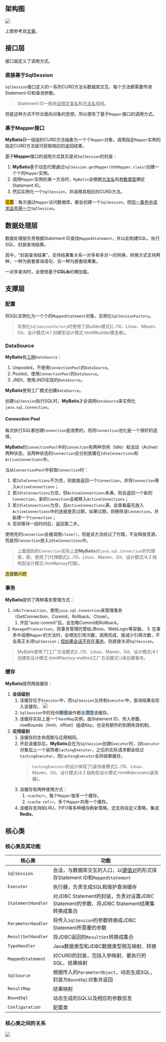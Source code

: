 ## 架构图

![](../images/5/mybatis_framework.svg)

上图参考自[文章](https://blog.csdn.net/luanlouis/article/details/40422941)。



## 接口层

接口层定义了调用方式。

### 直接基于SqlSession

`SqlSession`接口定义的一系列CURD方法与数据库交互，每个方法都需要传递Statement ID和查询参数。

> Statement ID一般由<u>全限定类名</u>和<u>方法名</u>组成。

但是这种方式不符合面向对象的思想，所以便有了基于`Mapper`接口的调用方式。

### 基于Mapper接口

**MyBatis**将一组组的CURD方法抽象为一个个`Mapper`对象，调用指定`Mapper`实例的指定CURD方法就可获取相应的返回结果。

基于**Mapper**接口的调用方式其实是对`SqlSession`的封装：
1. **MyBatis**基于动态代理通过`SqlSession.getMapper(XXXMapper.class)`创建一个个的`Mapper`实例。
2. 调用`Mapper`实例的某一方法时，`MyBatis`会根据<u>方法名</u>和<u>参数类型</u>确定Statement ID。
3. 然后实例化一个`SqlSession`，并调用其相应的CURD方法。

<span style=background:#fdc200>注意</span>：每次通过`Mapper`访问数据库，都会创建一个`SqlSession`，但[同一事务中请求会共用一个](https://objcoding.blog.csdn.net/article/details/90795160)`SqlSession`。



## 数据处理层

数据处理层负责根据Statement ID查找`MappedStatement`，并以此构建SQL、执行SQL、封装查询结果。

其中，“封装查询结果”，支持结果集关系一对多和多对一的转换，转换方式支持两种，一种为嵌套查询语句，另一种为嵌套结果集。

一对多查询时，会使用基于**CGLib**的懒加载。



## 支撑层

### 配置

将SQL实例化为一个个的`MappedStatement`对象，实例化`SqlSessionFactory`。

> 实例化`SqlSessionFactory`时使用了[Builder模式](../10、Linux、Maven、Git、设计模式/4.1 创建型设计模式.html#builder建造者)。

### DataSource

**MyBatis**有[三种](https://www.jianshu.com/p/0e9195cf0e83)`DataSource`：

1. Unpooled，不使用`ConnectionPool`的`DataSource`。
2. Pooled，使用`ConnectionPool`的`DataSource`。
3. JNDI，使用JNDI实现的`DataSource`。

**MyBatis**使用工厂模式创建`DataSource`。

创建`SqlSession`执行SQL时，**MyBatis**才会调用`DataSource`来实例化`java.sql.Connection`。

#### Connection Pool

每次执行SQL都创建`Connection`是浪费的，而将`Connection`池化是一个很好的选择。

**MyBatis**的`ConnectionPool`中的`Connection`有两种空闲（Idle）和活动（Active）两种状态，且两种状态的`Connection`会分别放置在`IdleConnections`和`ActiveConnections`中。

当从`ConnectionPool`中获取`Connection`时：

1. 若`IdleConnections`不为空，则直接返回一个`Connection`，并将`Connection`移入`ActiveConnections`；
2. 若`IdleConnections`为空，但`ActiveConnections`未满，则会返回一个新的`Connection`，新的`Connection`会被移入`ActiveConnections`；
3. 若`IdleConnections`为空，且`ActiveConnections`满，会查看最先放入`ActiveConnections`中的连接是否过期，如果过期，则移除该`Connection`，并新建一个`Connection`；
4. 否则等待一段时间后，返回第二步。

使用完的`Connection`会被调用`close()`，但是该方法经过了代理，不会释放资源，而是将`Connection`放入`IdleConnections`中。

> 上面提到的`Connection`实际上是**MyBatis**对`java.sql.Connection`的代理类，即，使用了[代理模式](../10、Linux、Maven、Git、设计模式/4.2 结构型设计模式.html#proxy代理)。

<span style=background:#ffee7c>连接数问题</span>

### 事务

**MyBatis**提供了两种事务管理方式：

1. `JdbcTransaction`，使用`java.sql.Connection`来管理事务（GetConnection、Commit、Rollback、Close）。
   1. 开启“auto commit”后，会忽略Commit和Rollback。
2. `ManagedTransaction`，将事务管理托管给JBoss、WebLogic等容器。
   3. 在事务中调用`Mapper`的方法时，会增加引用次数，调用完成，就减少引用次数，不会真正关闭`SqlSession`；[但如果会话不存在事务](https://segmentfault.com/a/1190000015138959)，则直接关闭`SqlSession`。

> MyBatis使用了[工厂方法模式](../10、Linux、Maven、Git、设计模式/4.1 创建型设计模式.html#factory-method工厂方法模式）)来创建事务。

### 缓存

**MyBatis**提供两级缓存：

1. **会话级别**
   1. 该缓存位于`Executor`中，而`SqlSession`又持有`Executor`中，查询结果会存入该缓存。
      ![](../images/5/mybatis_sql_session_executor_cache_uml.png)
   2. `SqlSession`中的任何<span style=background:#c2e2ff>修改</span>操作都会<span style=background:#c2e2ff>清空</span>该缓存。
   3. 该缓存实际上是一个`HashMap`实例，由Statement ID、传入参数、rowBounds（limit、offset）组成Key，也没有额外的到期失效机制。
2. **应用级别**
   1. 该缓存的生命周期与应用相同。
   2. 开启该缓存后，**MyBatis**会在为`SqlSession`创建`Executor`时，对`Executor`对象加上一个装饰者`CachingExecutor`，之后的实际请求都会经过`CachingExecutor`，而`CachingExecutor`会将结果缓存。
      > `CachingExecutor`的设计体现了[装饰者模式](../10、Linux、Maven、Git、设计模式/4.2 结构型设计模式.html#decorator装饰器)。
   3. 该缓存有两种使用方式：
      1. `<cache/>`，每个`Mapper`独享一个缓存。
      2. `<cache-ref/>`，多个`Mapper`共用一个缓存。
   4. 该缓存支持如LRU、FIFO等多种缓存刷新策略，还支持自定义策略，集成**Redis**。



## 核心类

### 核心类及其功能

| 核心类             | 功能                                                         |
| ------------------ | ------------------------------------------------------------ |
| `SqlSession`       | 会话，与数据库交互的入口，以<u>键值对</u>的形式保存Statement ID和`MappedStatement` |
| `Executor`         | 执行器，负责生成SQL和维护查询缓存                            |
| `StatementHandler` | 对JDBC Statement的封装，负责对设置JDBC Statement的参数、将JDBC Statement结果集转换成集合 |
| `ParameterHandler` | 将传入`SqlSession`的参数转换成JDBC Statement所需要的参数     |
| `ResultSetHandler` | 将JDBC返回的`ResultSet`转换成集合                            |
| `TypeHandler`      | Java数据类型和JDBC数据类型相互映射、转换                     |
| `MappedStatement`  | 对CURD的封装，包括入参映射、要执行的SQL、结果映射            |
| `SqlSource`        | 根据传入的`ParameterObject`，动态生成SQL，封装为`BoundSql`对象并返回 |
| `ResultMap`        | 结果映射                                                     |
| `BoundSql`         | 动态生成的SQL以及相应的参数信息                              |
| `Configuration`    | 配置类                                                       |

### 核心类之间的关系

![](../images/5/mybatis_class_relationship.svg)

